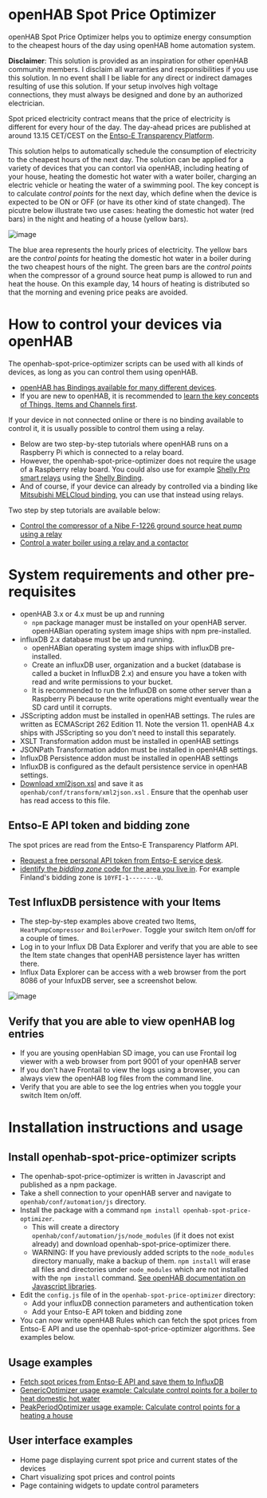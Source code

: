 # openHAB Spot Price Optimizer
openHAB Spot Price Optimizer helps you to optimize energy consumption to the cheapest hours of the day using openHAB home automation system.

**Disclaimer**: This solution is provided as an inspiration for other openHAB community members. I disclaim all warranties and responsibilities if you use this solution. In no event shall I be liable for any direct or indirect damages resulting of use this solution. If your setup involves high voltage connections, they must always be designed and done by an authorized electrician.

Spot priced electricity contract means that the price of electricity is different for every hour of the day. The day-ahead prices are published at around 13.15 CET/CEST on the [Entso-E Transparency Platform](https://transparency.entsoe.eu).

This solution helps to automatically schedule the consumption of electricity to the cheapest hours of the next day. The solution can be applied for a variety of devices that you can contorl via openHAB, including heating of your house, heating the domestic hot water with a water boiler, charging an electric vehicle or heating the water of a swimming pool. The key concept is to calculate _control points_ for the next day, which define when the device is expected to be ON or OFF (or have its other kind of state changed). The picutre below illustrate two use cases: heating the domestic hot water (red bars) in the night and heating of a house (yellow bars).

![image](https://github.com/masipila/openhab-spot-price-optimizer/assets/20110757/001cbab8-7391-46e7-ad70-42e4216264c6)

The blue area represents the hourly prices of electricity. The yellow bars are the _control points_ for heating the domestic hot water in a boiler during the two cheapest hours of the night. The green bars are the _control points_ when the compressor of a ground source heat pump is allowed to run and heat the house. On this example day, 14 hours of heating is distributed so that the morning and evening price peaks are avoided.

# How to control your devices via openHAB
The openhab-spot-price-optimizer scripts can be used with all kinds of devices, as long as you can control them using openHAB.
- [openHAB has Bindings available for many different devices](https://www.openhab.org/addons/#binding).
- If you are new to openHAB, it is recommended to [learn the key concepts of Things, Items and Channels first](https://www.openhab.org/docs/concepts/#things-channels-bindings-items-and-links).

If your device in not connected online or there is no binding available to control it, it is usually possible to control them using a relay.
- Below are two step-by-step tutorials where openHAB runs on a Raspberry Pi which is connected to a relay board.
- However, the openhab-spot-price-optimizer does not require the usage of a Raspberry relay board. You could also use for example [Shelly Pro smart relays](https://www.shelly.com) using the [Shelly Binding](https://www.openhab.org/addons/bindings/shelly/).
- And of course, if your device can already by controlled via a binding like [Mitsubishi MELCloud binding](https://www.openhab.org/addons/bindings/melcloud/), you can use that instead using relays.

 Two step by step tutorials are available below:
- [Control the compressor of a Nibe F-1226 ground source heat pump using a relay](https://github.com/masipila/openhab-spot-price-optimizer/blob/main/doc/Nibe-example.md)
- [Control a water boiler using a relay and a contactor](https://github.com/masipila/openhab-spot-price-optimizer/blob/main/doc/Boiler-example.md) 

# System requirements and other pre-requisites
- openHAB 3.x or 4.x must be up and running
  - `npm` package manager must be installed on your openHAB server. openHABian operating system image ships with npm pre-installed.
- influxDB 2.x database must be up and running.
  - openHABian operating system image ships with influxDB pre-installed.
  - Create an influxDB user, organization and a bucket (database is called a bucket in InfluxDB 2.x) and ensure you have a token with read and write permissions to your bucket.
  - It is recommended to run the InfluxDB on some other server than a Raspberry Pi because the write operations might eventually wear the SD card until it corrupts.
- JSScripting addon must be installed in openHAB settings. The rules are written as ECMAScript 262 Edition 11. Note the version 11. openHAB 4.x ships with JSScripting so you don't need to install this separately.
- XSLT Transformation addon must be installed in openHAB settings
- JSONPath Transformation addon must be installed in openHAB settings.
- InfluxDB Persistence addon must be installed in openHAB settings
- InfluxDB is configured as the default persistence service in openHAB settings.
- [Download xml2json.xsl](https://www.bjelic.net/2012/08/01/coding/convert-xml-to-json-using-xslt/) and save it as `openhab/conf/transform/xml2json.xsl` . Ensure that the openhab user has read access to this file. 

## Entso-E API token and bidding zone
The spot prices are read from the Entso-E Transparency Platform API.
- [Request a free personal API token from Entso-E service desk](https://transparency.entsoe.eu/content/static_content/Static%20content/web%20api/Guide.html#_authentication_and_authorisation).
- [identify the _bidding zone_ code for the area you live in](https://eepublicdownloads.entsoe.eu/clean-documents/EDI/Library/Market_Areas_v2.1.pdf). For example Finland's bidding zone is `10YFI-1--------U`.

## Test InfluxDB persistence with your Items
- The step-by-step examples above created two Items, `HeatPumpCompressor` and `BoilerPower`. Toggle your switch Item on/off for a couple of times. 
- Log in to your Influx DB Data Explorer and verify that you are able to see the Item state changes that openHAB persistence layer has written there.
- Influx Data Explorer can be access with a web browser from the port 8086 of your InfuxDB server, see a screenshot below.

![image](https://github.com/masipila/openhab-spot-price-optimizer/assets/20110757/911c5c68-0d8f-4a7c-adc7-9f537f386ac8)

## Verify that you are able to view openHAB log entries
- If you are yousing openHabian SD image, you can use Frontail log viewer with a web browser from port 9001 of your openHAB server
- If you don't have Frontail to view the logs using a browser, you can always view the openHAB log files from the command line.
- Verify that you are able to see the log entries when you toggle your switch Item on/off.

# Installation instructions and usage
## Install openhab-spot-price-optimizer scripts
- The openhab-spot-price-optimizer is written in Javascript and published as a npm package.
- Take a shell connection to your openHAB server and navigate to `openhab/conf/automation/js` directory.
- Install the package with a command `npm install openhab-spot-price-optimizer`.
   - This will create a directory `openhab/conf/automation/js/node_modules` (if it does not exist already) and download openhab-spot-price-optimizer there.
   - WARNING: If you have previously added scripts to the `node_modules` directory manually, make a backup of them. `npm install` will erase all files and directories under `node_modules` which are not installed with the `npm install` command. [See openHAB documentation on Javascript libraries](https://www.openhab.org/addons/automation/jsscripting/#libraries).
- Edit the `config.js` file of in the `openhab-spot-price-optimizer` directory:
  - Add your influxDB connection parameters and authentication token
  - Add your Entso-E API token and bidding zone 
- You can now write openHAB Rules which can fetch the spot prices from Entso-E API and use the openhab-spot-price-optimizer algorithms. See examples below.

## Usage examples
- [Fetch spot prices from Entso-E API and save them to InfluxDB](https://github.com/masipila/openhab-spot-price-optimizer/blob/main/doc/Entso-E-example.md)
- [GenericOptimizer usage example: Calculate control points for a boiler to heat domestic hot water](https://github.com/masipila/openhab-spot-price-optimizer/blob/main/doc/Boiler-control-points-example.md)
- [PeakPeriodOptimizer usage example: Calculate control points for a heating a house](https://github.com/masipila/openhab-spot-price-optimizer/blob/main/doc/Heating-contol-points-example.md)

## User interface examples
- Home page displaying current spot price and current states of the devices
- Chart visualizing spot prices and control points
- Page containing widgets to update control parameters
